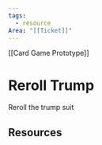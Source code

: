 ```yaml
---
tags:
  - resource
Area: "[[Ticket]]"
---
```

[[Card Game Prototype]]
# Reroll Trump
Reroll the trump suit

## Resources
